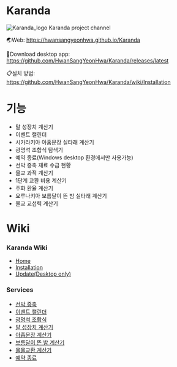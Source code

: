 # Karanda
![Karanda_logo](https://user-images.githubusercontent.com/97436524/226518401-32ee6f8f-3ab1-4dbe-bca0-c93be47e3c63.png)
Karanda project channel

🌏Web: https://hwansangyeonhwa.github.io/Karanda

📂Download desktop app: https://github.com/HwanSangYeonHwa/Karanda/releases/latest

📋설치 방법: https://github.com/HwanSangYeonHwa/Karanda/wiki/Installation

# 기능
- 말 성장치 계산기
- 이벤트 캘린더
- 시카라키아 아홉문장 실타래 계산기
- 광명석 조합식 탐색기
- 예약 종료(Windows desktop 환경에서만 사용가능)
- 선박 증축 재료 수급 현황
- 물교 과적 계산기
- 1단계 교환 비용 계산기
- 주화 환율 계산기
- 요루나키아 보름달이 뜬 밤 실타래 계산기
- 물교 교섭력 계산기

# Wiki
### Karanda Wiki
 - [Home](https://github.com/HwanSangYeonHwa/Karanda/wiki)
 - [Installation](https://github.com/HwanSangYeonHwa/Karanda/wiki/Installation)
 - [Update(Desktop only)](https://github.com/HwanSangYeonHwa/Karanda/wiki/Update)
### Services
 - [선박 증축](https://github.com/HwanSangYeonHwa/Karanda/wiki/Ship-extension)
 - [이벤트 캘린더](https://github.com/HwanSangYeonHwa/Karanda/wiki/Event-calender)
 - [광명석 조합식](https://github.com/HwanSangYeonHwa/Karanda/wiki/Artifact)
 - [말 성장치 계산기](https://github.com/HwanSangYeonHwa/Karanda/wiki/Horse)
 - [아홉문장 계산기](https://github.com/HwanSangYeonHwa/Karanda/wiki/Sycrakea)
 - [보름달이 뜬 밤 계산기](https://github.com/HwanSangYeonHwa/Karanda/wiki/Yolunakea)
 - [물물교환 계산기](https://github.com/HwanSangYeonHwa/Karanda/wiki/Trade-calculator)
 - [예약 종료](https://github.com/HwanSangYeonHwa/Karanda/wiki/Shutdown-scheduler)
 
